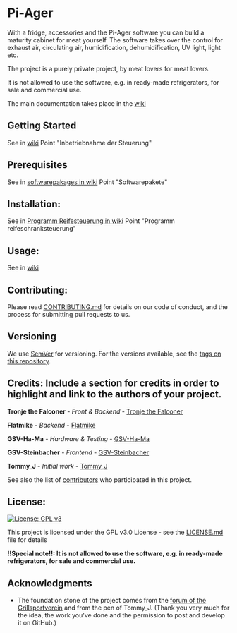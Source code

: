 # Pi-Ager
With a fridge, accessories and the Pi-Ager software you can build a maturity cabinet for meat yourself. The software takes over the control for exhaust air, circulating air, humidification, dehumidification, UV light, light etc.

The project is a purely private project, by meat lovers for meat lovers.

It is not allowed to use the software, e.g. in ready-made refrigerators, for sale and commercial use.

The main documentation takes place in the [wiki](https://github.com/Tronje-the-Falconer/pi-ager/wiki)

## Getting Started
See in [wiki](https://github.com/Tronje-the-Falconer/pi-ager/wiki) Point "Inbetriebnahme der Steuerung"

## Prerequisites
See in [softwarepakages in wiki](https://github.com/Tronje-the-Falconer/pi-ager/wiki/eigenst%C3%A4ndige-Installation#softwarepakete) Point "Softwarepakete"

## Installation:
See in [Programm Reifesteuerung in wiki](https://github.com/Tronje-the-Falconer/pi-ager/wiki/eigenst%C3%A4ndige-Installation#programm-reifeschranksteuerung) Point "Programm reifeschranksteuerung"

## Usage:
See in [wiki](https://github.com/Tronje-the-Falconer/pi-ager/wiki/eigenst%C3%A4ndige-Installation#programm-reifeschranksteuerung)

## Contributing:
Please read [CONTRIBUTING.md](CONTRIBUTING.md) for details on our code of conduct, and the process for submitting pull requests to us.

## Versioning
We use [SemVer](http://semver.org/) for versioning. For the versions available, see the [tags on this repository](https://github.com/Tronje-the-Falconer/Pi-Ager/tags). 

## Credits: Include a section for credits in order to highlight and link to the authors of your project.

 **Tronje the Falconer**  - *Front & Backend* - [Tronje the Falconer](https://github.com/Tronje-the-Falconer)
 
 **Flatmike** - *Backend* - [Flatmike](https://github.com/Flatmike)
 
 **GSV-Ha-Ma** - *Hardware & Testing* - [GSV-Ha-Ma](https://github.com/GSV-Ha-Ma)
 
 **GSV-Steinbacher** - *Frontend* - [GSV-Steinbacher](https://github.com/GSV-Steinbacher)
 
 **Tommy_J** - *Initial work* - [Tommy_J](https://www.grillsportverein.de/forum/members/tommy_j.54659/)

See also the list of [contributors](https://github.com/Tronje-the-Falconer/Pi-Ager/contributors) who participated in this project.


## License:

[![License: GPL v3](https://img.shields.io/badge/License-GPL%20v3-blue.svg)](https://www.gnu.org/licenses/gpl-3.0)

This project is licensed under the GPL v3.0 License - see the [LICENSE.md](LICENSE.md) file for details

**!!Special note!!: It is not allowed to use the software, e.g. in ready-made refrigerators, for sale and commercial use.**

## Acknowledgments

* The foundation stone of the project comes from the [forum of the Grillsportverein](https://www.grillsportverein.de/forum/threads/reifeschranksteuerung-per-raspberry-pi-tutorial.231649/) and from the pen of Tommy_J. (Thank you very much for the idea, the work you've done and the permission to post and develop it on GitHub.)
